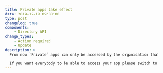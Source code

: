 ```yaml
---
title: Private apps take effect
date: 2019-12-18 09:00:00
type: post
changelog: true
components:
    - Directory API
change_types:
    - Action required
    - Update
description: >
  From now `Private` apps can only be accessed by the organisation that created the app, or any of it's members.

  If you want everybody to be able to access your app please switch to `External` in the app's details pane.
---
```

